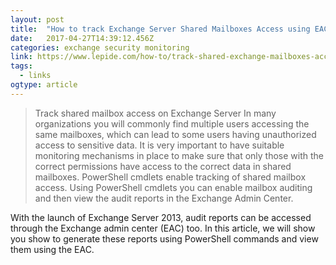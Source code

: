 ```yaml
---
layout: post 
title:  "How to track Exchange Server Shared Mailboxes Access using EAC" 
date:   2017-04-27T14:39:12.456Z 
categories: exchange security monitoring
link: https://www.lepide.com/how-to/track-shared-exchange-mailboxes-access.html 
tags:
  - links
ogtype: article 
---
```


> Track shared mailbox access on Exchange Server
In many organizations you will commonly find multiple users accessing the same mailboxes, which can lead to some users having unauthorized access to sensitive data. It is very important to have suitable monitoring mechanisms in place to make sure that only those with the correct permissions have access to the correct data in shared mailboxes. PowerShell cmdlets enable tracking of shared mailbox access. Using PowerShell cmdlets you can enable mailbox auditing and then view the audit reports in the Exchange Admin Center.

With the launch of Exchange Server 2013, audit reports can be accessed through the Exchange admin center (EAC) too. In this article, we will show you show to generate these reports using PowerShell commands and view them using the EAC.